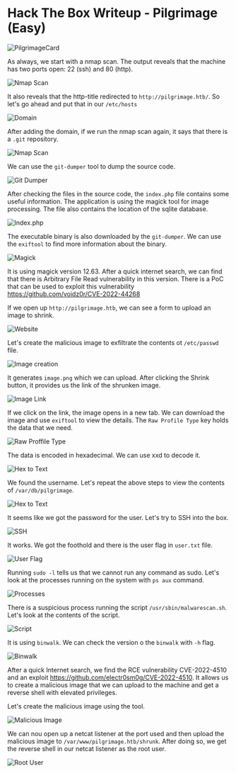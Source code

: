 # Hack The Box Writeup - Pilgrimage (Easy)

![PilgrimageCard](/Pilgrimage/images/Pilgrimage.png)

As always, we start with a nmap scan. The output reveals that the machine has two ports open: 22 (ssh) and 80 (http).

![Nmap Scan](/Pilgrimage/images/nmap.png)

It also reveals that the http-title redirected to `http://pilgrimage.htb/`. So let's go ahead and put that in our `/etc/hosts`

![Domain](/Pilgrimage/images/domain.png)

After adding the domain, if we run the nmap scan again, it says that there is a `.git` repository.

![Nmap Scan](/Pilgrimage/images/nmap_1.png)

We can use the `git-dumper` tool to dump the source code.

![Git Dumper](/Pilgrimage/images/git_dumper.png)

After checking the files in the source code, the `index.php` file contains some useful information. The application is using the magick tool for image processing. The file also contains the location of the sqlite database.

![Index.php](/Pilgrimage/images/index.png)

The executable binary is also downloaded by the `git-dumper`. We can use the `exiftool` to find more information about the binary.

![Magick](/Pilgrimage/images/magick.png)

It is using magick version 12.63. After a quick internet search, we can find that there is Arbitrary File Read vulnerability in this version. There is a PoC that can be used to exploit this vulnerability <https://github.com/voidz0r/CVE-2022-44268>

If we open up `http://pilgrimage.htb`, we can see a form to upload an image to shrink.

![Website](/Pilgrimage/images/website.png)

Let's create the malicious image to exfiltrate the contents ot `/etc/passwd` file.

![Image creation](/Pilgrimage/images/passwd.png)

It generates `image.png` which we can upload. After clicking the Shrink button, it provides us the link of the shrunken image.

![Image Link](/Pilgrimage/images/link.png)

If we click on the link, the image opens in a new tab. We can download the image and use `exiftool` to view the details. The `Raw Profile Type` key holds the data that we need.

![Raw Proffile Type](/Pilgrimage/images/raw_profile.png)

The data is encoded in hexadecimal. We can use xxd to decode it.

![Hex to Text](/Pilgrimage/images/hex_decode.png)

We found the username. Let's repeat the above steps to view the contents of `/var/db/pilgrimage`.

![Hex to Text](/Pilgrimage/images/hex_decode_1.png)

It seems like we got the password for the user. Let's try to SSH into the box.

![SSH](/Pilgrimage/images/ssh.png)

It works. We got the foothold and there is the user flag in `user.txt` file.

![User Flag](/Pilgrimage/images/user_flag.png)

Running `sudo -l` tells us that we cannot run any command as sudo. Let's look at the processes running on the system with `ps aux` command.

![Processes](/Pilgrimage/images/malwarescan.png)

There is a suspicious process running the script `/usr/sbin/malwarescan.sh`. Let's look at the contents of the script.

![Script](/Pilgrimage/images/script.png)

It is using `binwalk`. We can check the version o the `binwalk` with `-h` flag.

![Binwalk](/Pilgrimage/images/binwalk.png)

After a quick Internet search, we find the RCE vulnerability CVE-2022-4510 and an exploit <https://github.com/electr0sm0g/CVE-2022-4510>. It allows us to create a malicious image that we can upload to the machine and get a reverse shell with elevated privileges.

Let's create the malicious image using the tool.

![Malicious Image](/Pilgrimage/images/malicious.png)

We can nou open up a netcat listener at the port used and then upload the malicious image to `/var/www/pilgrimage.htb/shrunk`. After doing so, we get the reverse shell in our netcat listener as the root user.

![Root User](/Pilgrimage/images/root_user.png)